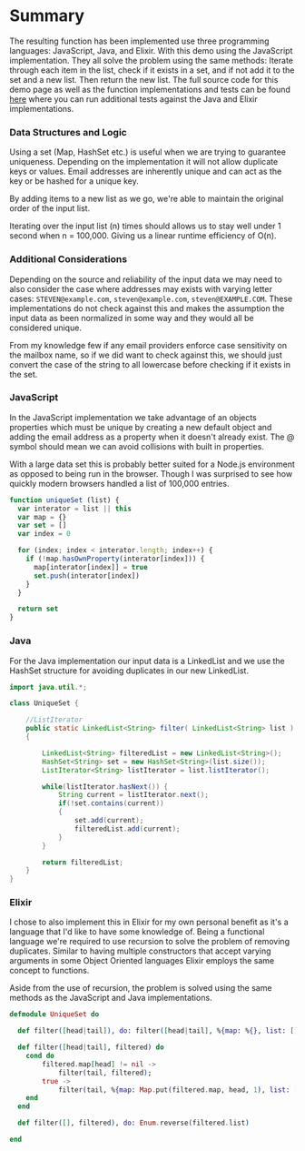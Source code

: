 # Summary  

The resulting function has been implemented use three programming languages: JavaScript, Java, and Elixir.  With this demo using the JavaScript implementation.  They all solve the problem using the same methods:  Iterate through each item in the list, check if it exists in a set, and if not add it to the set and a new list.  Then return the new list.  The full source code for this demo page as well as the function implementations and tests can be found [here](https://github.com/steven-klein/unique-set-demo) where you can run additional tests against the Java and Elixir implementations.

### Data Structures and Logic

Using a set (Map, HashSet etc.) is useful when we are trying to guarantee uniqueness.  Depending on the implementation it will not allow duplicate keys or values.  Email addresses are inherently unique and can act as the key or be hashed for a unique key.

By adding items to a new list as we go, we're able to maintain the original order of the input list.

Iterating over the input list (n) times should allows us to stay well under 1 second when n = 100,000.  Giving us a linear runtime efficiency  of O(n).

### Additional Considerations

Depending on the source and reliability of the input data we may need to also consider the case where addresses may exists with varying letter cases: ``STEVEN@example.com``, ``steven@example.com``, ``steven@EXAMPLE.COM``.  These implementations do not check against this and makes the assumption the input data as been normalized in some way and they would all be considered unique.

From my knowledge few if any email providers enforce case sensitivity on the mailbox name, so if we did want to check against this, we should just convert the case of the string to all lowercase before checking if it exists in the set.

### JavaScript

In the JavaScript implementation we take advantage of an objects properties which must be unique by creating a new default object and adding the email address as a property when it doesn't already exist.  The @ symbol should mean we can avoid collisions with built in properties.

With a large data set this is probably better suited for a Node.js environment as opposed to being run in the browser.  Though I was surprised to see how quickly modern browsers handled a list of 100,000 entries.

``` javascript
function uniqueSet (list) {
  var interator = list || this
  var map = {}
  var set = []
  var index = 0

  for (index; index < interator.length; index++) {
    if (!map.hasOwnProperty(interator[index])) {
      map[interator[index]] = true
      set.push(interator[index])
    }
  }

  return set
}
```

### Java

 For the Java implementation our input data is a LinkedList and we use the HashSet structure for avoiding duplicates in our new LinkedList.

``` java
import java.util.*;

class UniqueSet {

    //ListIterator
    public static LinkedList<String> filter( LinkedList<String> list )
    {

        LinkedList<String> filteredList = new LinkedList<String>();
        HashSet<String> set = new HashSet<String>(list.size());
        ListIterator<String> listIterator = list.listIterator();

        while(listIterator.hasNext()) {
            String current = listIterator.next();
            if(!set.contains(current))
            {
                set.add(current);
                filteredList.add(current);
            }
        }

        return filteredList;
    }
}
```

### Elixir

I chose to also implement this in Elixir for my own personal benefit as it's a language that I'd like to have some knowledge of.  Being a functional language we're required to use recursion to solve the problem of removing duplicates.  Similar to having multiple constructors that accept varying arguments in some Object Oriented languages Elixir employs the same concept to functions.

Aside from the use of recursion, the problem is solved using the same methods as the JavaScript and Java implementations.

``` elixir
defmodule UniqueSet do

  def filter([head|tail]), do: filter([head|tail], %{map: %{}, list: []});

  def filter([head|tail], filtered) do
    cond do
        filtered.map[head] != nil ->
            filter(tail, filtered);
        true ->
            filter(tail, %{map: Map.put(filtered.map, head, 1), list: [head | filtered.list]});
    end
  end

  def filter([], filtered), do: Enum.reverse(filtered.list)

end
```
